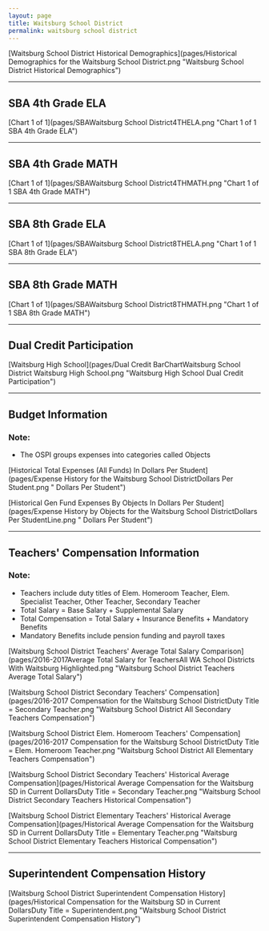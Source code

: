 ```yaml
---
layout: page
title: Waitsburg School District
permalink: waitsburg school district
---
```



[Waitsburg School District Historical Demographics](pages/Historical Demographics for the Waitsburg School District.png "Waitsburg School District Historical Demographics")

___

## SBA 4th Grade ELA

[Chart 1 of 1](pages/SBAWaitsburg School District4THELA.png "Chart 1 of 1 SBA 4th Grade ELA")


___

## SBA 4th Grade MATH

[Chart 1 of 1](pages/SBAWaitsburg School District4THMATH.png "Chart 1 of 1 SBA 4th Grade MATH")


___

## SBA 8th Grade ELA

[Chart 1 of 1](pages/SBAWaitsburg School District8THELA.png "Chart 1 of 1 SBA 8th Grade ELA")


___

## SBA 8th Grade MATH

[Chart 1 of 1](pages/SBAWaitsburg School District8THMATH.png "Chart 1 of 1 SBA 8th Grade MATH")


___

## Dual Credit Participation

[Waitsburg High School](pages/Dual Credit BarChartWaitsburg School District Waitsburg High School.png "Waitsburg High School Dual Credit Participation")


___

## Budget Information
### Note:
- The OSPI groups expenses into categories called Objects

[Historical Total Expenses (All Funds) In Dollars Per Student](pages/Expense History for the Waitsburg School DistrictDollars Per Student.png " Dollars Per Student")

[Historical Gen Fund Expenses By Objects In Dollars Per Student](pages/Expense History by Objects for the Waitsburg School DistrictDollars Per StudentLine.png " Dollars Per Student")


___

## Teachers' Compensation Information
### Note:
- Teachers include duty titles of Elem. Homeroom Teacher, Elem. Specialist Teacher, Other Teacher, Secondary Teacher
- Total Salary = Base Salary + Supplemental Salary
- Total Compensation = Total Salary + Insurance Benefits + Mandatory Benefits
- Mandatory Benefits include pension funding and payroll taxes

[Waitsburg School District Teachers' Average Total Salary Comparison](pages/2016-2017Average Total Salary for TeachersAll WA School Districts With Waitsburg Highlighted.png "Waitsburg School District Teachers Average Total Salary")

[Waitsburg School District Secondary Teachers' Compensation](pages/2016-2017 Compensation for the Waitsburg School DistrictDuty Title = Secondary Teacher.png "Waitsburg School District All Secondary Teachers Compensation")

[Waitsburg School District Elem. Homeroom Teachers' Compensation](pages/2016-2017 Compensation for the Waitsburg School DistrictDuty Title = Elem. Homeroom Teacher.png "Waitsburg School District All Elementary Teachers Compensation")

[Waitsburg School District Secondary Teachers' Historical Average Compensation](pages/Historical Average Compensation for the Waitsburg SD in Current DollarsDuty Title = Secondary Teacher.png "Waitsburg School District Secondary Teachers Historical Compensation")

[Waitsburg School District Elementary Teachers' Historical Average Compensation](pages/Historical Average Compensation for the Waitsburg SD in Current DollarsDuty Title = Elementary Teacher.png "Waitsburg School District Elementary Teachers Historical Compensation")


___

## Superintendent Compensation History

[Waitsburg School District Superintendent Compensation History](pages/Historical Compensation for the Waitsburg SD in Current DollarsDuty Title = Superintendent.png "Waitsburg School District Superintendent Compensation History")

